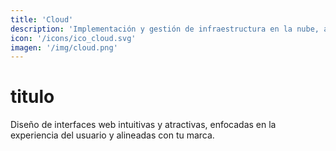 ```yaml
---
title: 'Cloud'
description: 'Implementación y gestión de infraestructura en la nube, asegurando escalabilidad, seguridad y un rendimiento óptimo para tus aplicaciones.'
icon: '/icons/ico_cloud.svg'
imagen: '/img/cloud.png'
---
```

# titulo
Diseño de interfaces web intuitivas y atractivas, enfocadas en la experiencia del usuario y alineadas con tu marca.